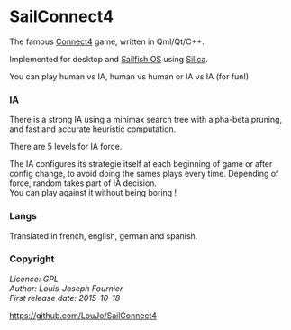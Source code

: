 # SailConnect4

The famous [Connect4](https://en.wikipedia.org/wiki/Connect_Four) game, written in Qml/Qt/C++.

Implemented for desktop and [Sailfish OS](https://sailfishos.org/) using [Silica](https://sailfishos.org/develop/docs/silica/).

You can play human vs IA, human vs human or IA vs IA (for fun!)

### IA

There is a strong IA using a minimax search tree with alpha-beta pruning, and fast and accurate heuristic computation.

There are 5 levels for IA force.

The IA configures its strategie itself at each beginning of game or after config change, to avoid doing the sames plays every time. Depending of force, random takes part of IA decision.  
You can play against it without being boring !

### Langs

Translated in french, english, german and spanish.

### Copyright

*Licence: GPL*  
*Author: Louis-Joseph Fournier*  
*First release date: 2015-10-18*  

https://github.com/LouJo/SailConnect4
